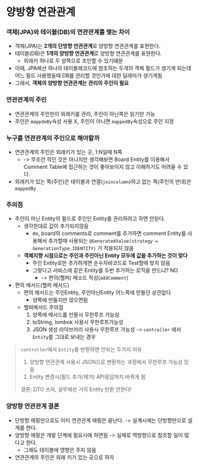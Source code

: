 # 양방향 연관관계

### 객체(JPA)와 테이블(DB)의 연관관계를 맺는 차이
- 객체(JPA)는 **2개의 단방향 연관관계**로 양방향 연관관계를 표현한다.
- 테이블(DB)은 **1개의 양방향 연관관계**로 양방향 연관관계를 표현한다.
    - 외래키 하나로 두 양쪽으로 조인할 수 있기떄문
- 이때, JPA에선 하나의 테이블레코드에 참조하는 두개의 객체 필드가 생기게 되는데 어느 필드 사용했을때 DB를 관리할 것인가에 대한 딜레마가 생기게됨
- 그래서, **객체의 양방향 연관관계는 관리의 주인이 필요**

### 연관관계의 주인
- 연관관계의 주인만이 외래키를 관리, 주인이 아닌쪽은 읽기만 가능
- 주인은 `mappdeBy`속성 사용 X, 주인이 아니면 `mappedBy`속성으로 주인 지정
### 누구를 연관관계의 주인으로 해야할까
- 연관관계의 주인은 외래키가 있는 곳, 1:N일때 N쪽
  - -> 무조건 적인 것은 아니지만 생각해보면 Board Entity를 이용해서 Comment Table에 접근하는 것이 좋아보이지 않고 이해하기도 어려울 수 있다.
- 외래키가 있는 쪽(주인)은 테이블과 연결(`joincolumn`)하고 없는 쪽(주인의 반대)은 `mappedBy`
### 주의점
- 주인이 아닌 Entity의 필드로 주인인 Entity를 관리하려고 하면 안된다.
  - 생각한대로 값이 추가되지않음 
    - ex, board의 comments로 comment를 추가하면 comment Entity를 사용해서 추가할때 사용되는 
    `@GeneratedValue(strategy = GenerationType.IDENTITY)` 가 적용되지 않음
  - **객체지향 시점으로는 주인과 주인아닌 Entity 모두에 값을 추가하는 것이 맞다**
    - 주인 Entity로만 추가하게면 순수자바코드로 Test할때 맞지 않음
    - 그렇다고 서비스에 같은 Entity를 두번 추가하는 로직을 만드냐? NO
      - -> 편의(헬퍼) 메소드 작성(`addComment`)
- 편의 메서드(헬퍼 메서드)
  - 편의 메서드는 주인Entity, 주인아닌Entity 어느쪽에 만들던 상관없다
    - 양쪽에 만들지만 않으면됨
  - 헬퍼메서드 주의점
    1. 양쪽에 메서드를 만들시 무한루프 가능성
    2. toString, lombok 사용시 무한루프가능성
    3. JSON 생성 라이브러리 사용시 무한루프 가능성 -> `controller` 에서 `Entity`를 그대로 보내는 경우

> `controller`에서 `Entity`를 반환하면 안되는 두가지 이유
> 1. 양방향 연관관계 사용시 JSON으로 변환하는 과정에서 무한루프 가능성 있음
> 2. Entity 변경시(필드 추가/제거) API응답까지 바뀌게 됨
> 
> 결론: DTO 쓰자, 실무에선 거의 Entity 반환 안한다!

### 양방향 연관관계 결론
- 단방향 매핑만으로도 이미 연관관계 매핑은 끝난다. -> 설계시에는 단방향만으로 설계를 한다.
- 양방향 매핑은 개발 단계에 필요시에 하면됨 -> 실제로 역방향으로 참조할 일이 많다고 한다.
  - 그래도 테이블에 영향은 주지 않음
- 연관관계의 주인은 외래 키가 있는 곳으로 하자





















































